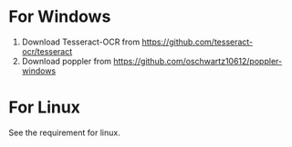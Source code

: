 # For Windows
1. Download Tesseract-OCR from https://github.com/tesseract-ocr/tesseract
2. Download poppler from https://github.com/oschwartz10612/poppler-windows

# For Linux
See the requirement for linux.
